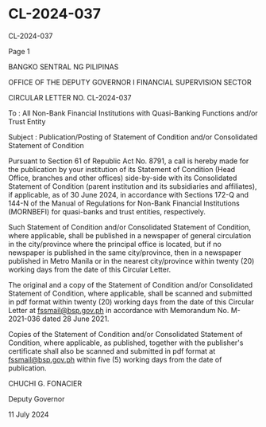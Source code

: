 # CL-2024-037

CL-2024-037

Page 1

BANGKO SENTRAL NG PILIPINAS

OFFICE OF THE DEPUTY GOVERNOR I FINANCIAL SUPERVISION SECTOR

CIRCULAR LETTER NO. CL-2024-037

To : All Non-Bank Financial Institutions with Quasi-Banking Functions and/or Trust Entity

Subject : Publication/Posting of Statement of Condition and/or Consolidated Statement of Condition

Pursuant to Section 61 of Republic Act No. 8791, a call is hereby made for the publication by your institution of its Statement of Condition (Head Office, branches and other offices) side-by-side with its Consolidated Statement of Condition (parent institution and its subsidiaries and affiliates), if applicable, as of 30 June 2024, in accordance with Sections 172-Q and 144-N of the Manual of Regulations for Non-Bank Financial Institutions (MORNBEFI) for quasi-banks and trust entities, respectively.

Such Statement of Condition and/or Consolidated Statement of Condition, where applicable, shall be published in a newspaper of general circulation in the city/province where the principal office is located, but if no newspaper is published in the same city/province, then in a newspaper published in Metro Manila or in the nearest city/province within twenty (20) working days from the date of this Circular Letter.

The original and a copy of the Statement of Condition and/or Consolidated Statement of Condition, where applicable, shall be scanned and submitted in pdf format within twenty (20) working days from the date of this Circular Letter at fssmail@bsp.gov.ph in accordance with Memorandum No. M-2021-036 dated 28 June 2021.

Copies of the Statement of Condition and/or Consolidated Statement of Condition, where applicable, as published, together with the publisher's certificate shall also be scanned and submitted in pdf format at fssmail@bsp.gov.ph within five (5) working days from the date of publication.

 CHUCHI G. FONACIER

Deputy Governor

11 July 2024